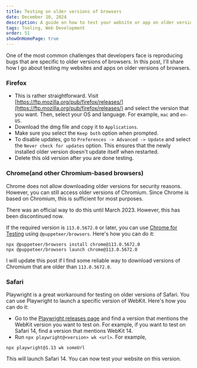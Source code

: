 ```yaml
---
title: Testing on older versions of browsers
date: December 10, 2024
description: A guide on how to test your website or app on older versions of browsers.
tags: Tooling, Web Development
order: 51
showOnHomePage: true
---
```


One of the most common challenges that developers face is reproducing bugs that are specific to older versions of browsers. In this post, I'll share how I go about testing my websites and apps on older versions of browsers.

### Firefox

* This is rather straightforward. Visit [https://ftp.mozilla.org/pub/firefox/releases/](https://ftp.mozilla.org/pub/firefox/releases/) and select the version that you want. Then, select your OS and language. For example, `mac` and `en-US`.
* Download the dmg file and copy it to `Applications`.
* Make sure you select the `Keep both` option when prompted.
* To disable updates, go to `Preferences -> Advanced -> Update` and select the `Never check for updates` option. This ensures that the newly installed older version doesn't update itself when restarted.
* Delete this old version after you are done testing.

### Chrome(and other Chromium-based browsers)

Chrome does not allow downloading older versions for security reasons. However, you can still access older versions of Chromium. Since Chrome is based on Chromium, this is sufficient for most purposes.

There was an official way to do this until March 2023. However, this has been discontinued now.

If the required version is `113.0.5672.0` or later, you can use [Chrome for Testing](https://developer.chrome.com/blog/chrome-for-testing)
using `@puppeteer/browsers`. Here's how you can do it:

```
npx @puppeteer/browsers install chrome@113.0.5672.0
npx @puppeteer/browsers launch chrome@113.0.5672.0
```

I will update this post if I find some reliable way to download versions of Chromium that are older than `113.0.5672.0`.

### Safari

Playwright is a great workaround for testing on older versions of Safari. You can use Playwright to launch a specific version of WebKit. Here's how you can do it:

* Go to the [Playwright releases page](https://github.com/microsoft/playwright/releases) and find a version that mentions the WebKit version you want to test on. For example, if you want to test on Safari 14, find a version that mentions WebKit 14.
* Run `npx playwright@<version> wk <url>`. For example,

```
npx playwright@1.13 wk someUrl
```

This will launch Safari 14. You can now test your website on this version.
